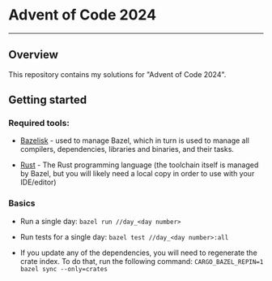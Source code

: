 # Advent of Code 2024

---

## Overview

This repository contains my solutions for "Advent of Code 2024".

## Getting started

### Required tools:

- [Bazelisk](https://bazel.build/install/bazelisk) - used to manage Bazel, which in turn is used to manage all compilers, dependencies, libraries and binaries, and their tasks.

- [Rust](https://www.rust-lang.org/) - The Rust programming language (the toolchain itself is managed by Bazel, but you will likely need a local copy in order to use with your IDE/editor)

### Basics

- Run a single day: `bazel run //day_<day number>`

- Run tests for a single day: `bazel test //day_<day number>:all`

- If you update any of the dependencies, you will need to regenerate the crate index. To do that, run the following command: `CARGO_BAZEL_REPIN=1 bazel sync --only=crates`
